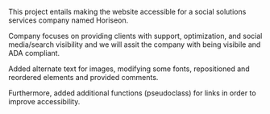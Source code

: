 This project entails making the website accessible for a social solutions services company named Horiseon.

Company focuses on providing clients with support, optimization, and social media/search visibility and we will assit the company with being visibile and ADA compliant.

Added alternate text for images, modifying some fonts, repositioned and reordered elements and provided comments.

Furthermore, added additional functions (pseudoclass) for links in order to improve accessibility.